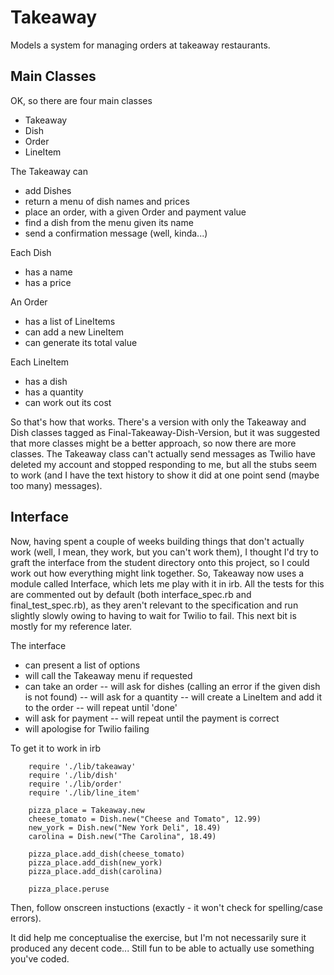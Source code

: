 # Takeaway

Models a system for managing orders at takeaway restaurants.

## Main Classes

OK, so there are four main classes
- Takeaway
- Dish
- Order
- LineItem

The Takeaway can
- add Dishes
- return a menu of dish names and prices
- place an order, with a given Order and payment value
- find a dish from the menu given its name
- send a confirmation message (well, kinda...)

Each Dish
- has a name
- has a price

An Order
- has a list of LineItems
- can add a new LineItem
- can generate its total value

Each LineItem
- has a dish
- has a quantity
- can work out its cost

So that's how that works. There's a version with only the Takeaway and Dish classes tagged as Final-Takeaway-Dish-Version, but it was suggested that more classes might be a better approach, so now there are more classes. The Takeaway class can't actually send messages as Twilio have deleted my account and stopped responding to me, but all the stubs seem to work (and I have the text history to show it did at one point send (maybe too many) messages).

## Interface

Now, having spent a couple of weeks building things that don't actually work (well, I mean, they work, but you can't work them), I thought I'd try to graft the interface from the student directory onto this project, so I could work out how everything might link together. So, Takeaway now uses a module called Interface, which lets me play with it in irb. All the tests for this are commented out by default (both interface_spec.rb and final_test_spec.rb), as they aren't relevant to the specification and run slightly slowly owing to having to wait for Twilio to fail. This next bit is mostly for my reference later.

The interface
- can present a list of options
- will call the Takeaway menu if requested
- can take an order
-- will ask for dishes (calling an error if the given dish is not found)
-- will ask for a quantity
-- will create a LineItem and add it to the order
-- will repeat until 'done'
- will ask for payment
-- will repeat until the payment is correct
- will apologise for Twilio failing

To get it to work in irb

		require './lib/takeaway'
		require './lib/dish'
		require './lib/order'
		require './lib/line_item'

		pizza_place	= Takeaway.new
		cheese_tomato = Dish.new("Cheese and Tomato", 12.99)
		new_york = Dish.new("New York Deli", 18.49)
		carolina = Dish.new("The Carolina", 18.49)

		pizza_place.add_dish(cheese_tomato)
		pizza_place.add_dish(new_york)
		pizza_place.add_dish(carolina)

		pizza_place.peruse
Then, follow onscreen instuctions (exactly - it won't check for spelling/case errors).

It did help me conceptualise the exercise, but I'm not necessarily sure it produced any decent code... Still fun to be able to actually use something you've coded.
